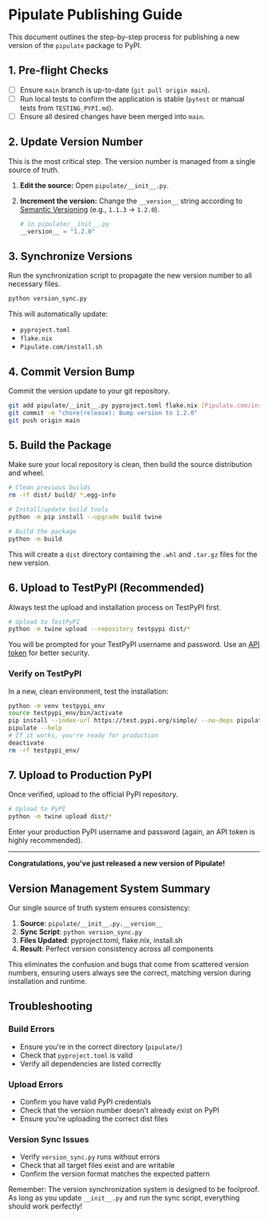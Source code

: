 # Pipulate Publishing Guide

This document outlines the step-by-step process for publishing a new version of the `pipulate` package to PyPI.

## 1. Pre-flight Checks

- [ ] Ensure `main` branch is up-to-date (`git pull origin main`).
- [ ] Run local tests to confirm the application is stable (`pytest` or manual tests from `TESTING_PYPI.md`).
- [ ] Ensure all desired changes have been merged into `main`.

## 2. Update Version Number

This is the most critical step. The version number is managed from a single source of truth.

1. **Edit the source:** Open `pipulate/__init__.py`.
2. **Increment the version:** Change the `__version__` string according to [Semantic Versioning](https://semver.org/) (e.g., `1.1.3` -> `1.2.0`).

   ```python
   # in pipulate/__init__.py
   __version__ = "1.2.0"
   ```

## 3. Synchronize Versions

Run the synchronization script to propagate the new version number to all necessary files.

```bash
python version_sync.py
```

This will automatically update:
- `pyproject.toml`
- `flake.nix`
- `Pipulate.com/install.sh`

## 4. Commit Version Bump

Commit the version update to your git repository.

```bash
git add pipulate/__init__.py pyproject.toml flake.nix [Pipulate.com/install.sh]
git commit -m "chore(release): Bump version to 1.2.0"
git push origin main
```

## 5. Build the Package

Make sure your local repository is clean, then build the source distribution and wheel.

```bash
# Clean previous builds
rm -rf dist/ build/ *.egg-info

# Install/update build tools
python -m pip install --upgrade build twine

# Build the package
python -m build
```

This will create a `dist` directory containing the `.whl` and `.tar.gz` files for the new version.

## 6. Upload to TestPyPI (Recommended)

Always test the upload and installation process on TestPyPI first.

```bash
# Upload to TestPyPI
python -m twine upload --repository testpypi dist/*
```

You will be prompted for your TestPyPI username and password. Use an [API token](https://test.pypi.org/manage/account/token/) for better security.

### Verify on TestPyPI

In a new, clean environment, test the installation:

```bash
python -m venv testpypi_env
source testpypi_env/bin/activate
pip install --index-url https://test.pypi.org/simple/ --no-deps pipulate
pipulate --help
# If it works, you're ready for production
deactivate
rm -rf testpypi_env/
```

## 7. Upload to Production PyPI

Once verified, upload to the official PyPI repository.

```bash
# Upload to PyPI
python -m twine upload dist/*
```

Enter your production PyPI username and password (again, an API token is highly recommended).

---

**Congratulations, you've just released a new version of Pipulate!**

## Version Management System Summary

Our single source of truth system ensures consistency:

1. **Source**: `pipulate/__init__.py.__version__`
2. **Sync Script**: `python version_sync.py` 
3. **Files Updated**: pyproject.toml, flake.nix, install.sh
4. **Result**: Perfect version consistency across all components

This eliminates the confusion and bugs that come from scattered version numbers, ensuring users always see the correct, matching version during installation and runtime.

## Troubleshooting

### Build Errors
- Ensure you're in the correct directory (`pipulate/`)
- Check that `pyproject.toml` is valid
- Verify all dependencies are listed correctly

### Upload Errors
- Confirm you have valid PyPI credentials
- Check that the version number doesn't already exist on PyPI
- Ensure you're uploading the correct dist files

### Version Sync Issues
- Verify `version_sync.py` runs without errors
- Check that all target files exist and are writable
- Confirm the version format matches the expected pattern

Remember: The version synchronization system is designed to be foolproof. As long as you update `__init__.py` and run the sync script, everything should work perfectly! 
